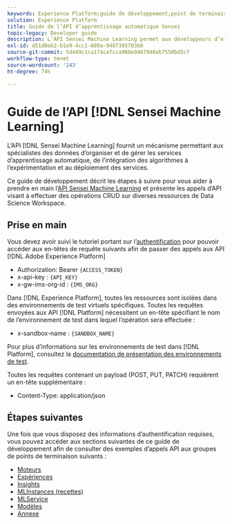```yaml
---
keywords: Experience Platform;guide de développement;point de terminaison;Data Science Workspace;rubriques les plus consultées;espace de travail Data Science;science des données
solution: Experience Platform
title: Guide de l’API d’apprentissage automatique Sensei
topic-legacy: Developer guide
description: L’API Sensei Machine Learning permet aux développeurs d’effectuer des opérations CRUD sur diverses ressources Data Science Workspace. Suivez ce guide pour savoir comment effectuer des opérations clés à l’aide de l’API.
exl-id: d51d0eb2-b1e9-4cc1-889a-9487395703b0
source-git-commit: 5d449c1ca174cafcca988e9487940eb7550bd5cf
workflow-type: tm+mt
source-wordcount: '243'
ht-degree: 74%

---
```


# Guide de l’API [!DNL Sensei Machine Learning]

L’API [!DNL Sensei Machine Learning] fournit un mécanisme permettant aux spécialistes des données d’organiser et de gérer les services d’apprentissage automatique, de l’intégration des algorithmes à l’expérimentation et au déploiement des services.

Ce guide de développement décrit les étapes à suivre pour vous aider à prendre en main l’[API Sensei Machine Learning](https://www.adobe.io/apis/experienceplatform/home/api-reference.html#!acpdr/swagger-specs/sensei-ml-api.yaml) et présente les appels d’API visant à effectuer des opérations CRUD sur diverses ressources de Data Science Workspace.

## Prise en main

Vous devez avoir suivi le tutoriel portant sur l’[authentification](https://experienceleague.adobe.com/docs/experience-platform/landing/platform-apis/api-authentication.html?lang=fr#platform-apis) pour pouvoir accéder aux en-têtes de requête suivants afin de passer des appels aux API [!DNL Adobe Experience Platform]

* Authorization: Bearer `{ACCESS_TOKEN}`
* x-api-key : `{API_KEY}`
* x-gw-ims-org-id : `{IMS_ORG}`

Dans [!DNL Experience Platform], toutes les ressources sont isolées dans des environnements de test virtuels spécifiques. Toutes les requêtes envoyées aux API [!DNL Platform] nécessitent un en-tête spécifiant le nom de l’environnement de test dans lequel l’opération sera effectuée :

* x-sandbox-name : `{SANDBOX_NAME}`

Pour plus d’informations sur les environnements de test dans [!DNL Platform], consultez la [documentation de présentation des environnements de test](../../sandboxes/home.md).

Toutes les requêtes contenant un payload (POST, PUT, PATCH) requièrent un en-tête supplémentaire :

* Content-Type: application/json

## Étapes suivantes

Une fois que vous disposez des informations d’authentification requises, vous pouvez accéder aux sections suivantes de ce guide de développement afin de consulter des exemples d’appels API aux groupes de points de terminaison suivants :

* [Moteurs](./engines.md)
* [Expériences](./experiments.md)
* [Insights](./insights.md)
* [MLInstances (recettes)](./mlinstances.md)
* [MLService](./mlservices.md)
* [Modèles](./models.md)
* [Annexe](./appendix.md)
